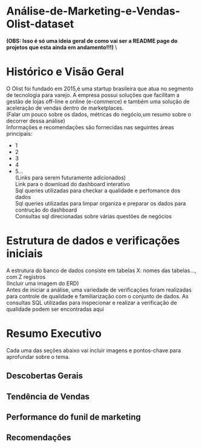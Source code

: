 # Análise-de-Marketing-e-Vendas-Olist-dataset
**(OBS: Isso é só uma ideia geral de como vai ser a README page do projetos que esta ainda em andamento!!!)** \
# Histórico e Visão Geral <br>
O Olist foi fundado em 2015,é uma startup brasileira que atua no segmento de tecnologia para varejo. A empresa possui soluções que facilitam a gestão de lojas off-line e online (e-commerce) e também uma solução de aceleração de vendas dentro de marketplaces. \
(Falar um pouco sobre os dados, métricas do negócio,um resumo sobre o decorrer dessa análise)\
Informações e recomendações são fornecidas nas seguintes áreas principais:
- 1
- 2
- 3
- 4
- 5...\
(Links para serem futuramente adicionados)\
Link para o download do dashboard interativo \
Sql queries utilizadas para checkar a qualidade e perfomance dos dados \
Sql queries utilizadas para limpar organiza e preparar os dados para contrução do dashboard \
Consultas sql direcionadas sobre várias questões de negócios

# Estrutura de dados e verificações iniciais <br>

A estrutura do banco de dados consiste em tabelas X: nomes das tabelas..., com Z registros \
(Incluir uma imagem do ERD) \
Antes de iniciar a análise, uma variedade de verificações foram realizadas para controle de qualidade e familiarização com o conjunto de dados. As consultas SQL utilizadas para inspecionar e realizar a verificação de qualidade podem ser encontradas aqui

# Resumo Executivo <br>
Cada uma das seções abaixo vai incluir imagens e pontos-chave para aprofundar sobre o tema.
## Descobertas Gerais
## Tendência de Vendas
## Performance do funil de marketing
## Recomendações
